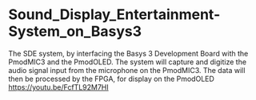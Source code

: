 # Sound_Display_Entertainment-System_on_Basys3
 The SDE system, by interfacing the Basys 3 Development Board with the PmodMIC3 and the PmodOLED. The system will capture and digitize the audio signal input from the microphone on the PmodMIC3. The data will then be processed by the FPGA, for display on the PmodOLED
 https://youtu.be/FcfTL92M7HI

